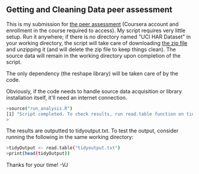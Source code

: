 Getting and Cleaning Data peer assessment
------------------------------------------

This is my submission for [the peer assessment](https://class.coursera.org/getdata-002/human_grading/view/courses/972080/assessments/3/submissions) (Coursera account and enrollment in the course required to access). My script requires very little setup. Run it anywhere; if there is no directory named "UCI HAR Dataset" in your working directory, the script will take care of downloading [the zip file](https://d396qusza40orc.cloudfront.net/getdata%2Fprojectfiles%2FUCI%20HAR%20Dataset.zip) and unzipping it (and will delete the zip file to keep things clean). The source data will remain in the working directory upon completion of the script.

The only dependency (the reshape library) will be taken care of by the code.

Obviously, if the code needs to handle source data acquisition or library installation itself, it'll need an internet connection.

```bash
>source("run_analysis.R")
[1] "Script completed. To check results, run read.table function on tidyoutput.txt"
>
```

The results are outputted to tidyoutput.txt. To test the output, consider running the following in the same working directory:

```bash
>tidyOutput <- read.table("tidyoutput.txt")
>print(head(tidyOutput))
```

Thanks for your time!
-VJ
